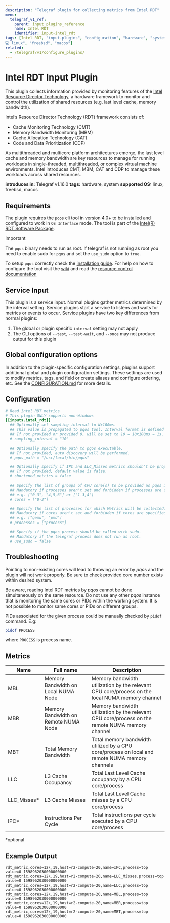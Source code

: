 ```yaml
---
description: "Telegraf plugin for collecting metrics from Intel RDT"
menu:
  telegraf_v1_ref:
    parent: input_plugins_reference
    name: Intel RDT
    identifier: input-intel_rdt
tags: [Intel RDT, "input-plugins", "configuration", "hardware", "system
💻 linux", "freebsd", "macos"]
related:
  - /telegraf/v1/configure_plugins/
---
```


# Intel RDT Input Plugin

This plugin collects information provided by monitoring features of the
[Intel Resource Director Technology](https://www.intel.com/content/www/us/en/architecture-and-technology/resource-director-technology.html), a hardware framework to monitor and
control the utilization of shared resources (e.g. last level cache,
memory bandwidth).

Intel’s Resource Director Technology (RDT) framework consists of:

- Cache Monitoring Technology (CMT)
- Memory Bandwidth Monitoring (MBM)
- Cache Allocation Technology (CAT)
- Code and Data Prioritization (CDP)

As multithreaded and multicore platform architectures emerge, the last level
cache and memory bandwidth are key resources to manage for running workloads in
single-threaded, multithreaded, or complex virtual machine environments. Intel
introduces CMT, MBM, CAT and CDP to manage these workloads across shared
resources.

**introduces in:** Telegraf v1.16.0
**tags:** hardware, system
**supported OS:** linux, freebsd, macos

[rdt]: https://www.intel.com/content/www/us/en/architecture-and-technology/resource-director-technology.html

## Requirements

The plugin requires the `pqos` cli tool in version 4.0+ to be installed and
configured to work in `OS Interface` mode. The tool is part of the
[Intel(R) RDT Software Package](https://github.com/intel/intel-cmt-cat).

> [!IMPORTANT]
> The `pqos` binary needs to run as root. If telegraf is not running as root
> you need to enable sudo for `pqos` and set the `use_sudo` option to `true`.

To setup `pqos` correctly check the [installation guide](https://github.com/intel/intel-cmt-cat/blob/master/INSTALL). For help on
how to configure the tool visit the [wiki](https://github.com/intel/intel-cmt-cat/wiki) and read the
[resource control documentation](https://github.com/intel/intel-cmt-cat/wiki/resctrl)

[cmt_cat]: https://github.com/intel/intel-cmt-cat
[install]: https://github.com/intel/intel-cmt-cat/blob/master/INSTALL
[wiki]: https://github.com/intel/intel-cmt-cat/wiki
[resctl]: https://github.com/intel/intel-cmt-cat/wiki/resctrl

## Service Input <!-- @/docs/includes/service_input.md -->

This plugin is a service input. Normal plugins gather metrics determined by the
interval setting. Service plugins start a service to listens and waits for
metrics or events to occur. Service plugins have two key differences from
normal plugins:

1. The global or plugin specific `interval` setting may not apply
2. The CLI options of `--test`, `--test-wait`, and `--once` may not produce
   output for this plugin

## Global configuration options <!-- @/docs/includes/plugin_config.md -->

In addition to the plugin-specific configuration settings, plugins support
additional global and plugin configuration settings. These settings are used to
modify metrics, tags, and field or create aliases and configure ordering, etc.
See the [CONFIGURATION.md](/telegraf/v1/configuration/#plugins) for more details.

[CONFIGURATION.md]: ../../../docs/CONFIGURATION.md#plugins

## Configuration

```toml @sample.conf
# Read Intel RDT metrics
# This plugin ONLY supports non-Windows
[[inputs.intel_rdt]]
  ## Optionally set sampling interval to Nx100ms.
  ## This value is propagated to pqos tool. Interval format is defined by pqos itself.
  ## If not provided or provided 0, will be set to 10 = 10x100ms = 1s.
  # sampling_interval = "10"

  ## Optionally specify the path to pqos executable.
  ## If not provided, auto discovery will be performed.
  # pqos_path = "/usr/local/bin/pqos"

  ## Optionally specify if IPC and LLC_Misses metrics shouldn't be propagated.
  ## If not provided, default value is false.
  # shortened_metrics = false

  ## Specify the list of groups of CPU core(s) to be provided as pqos input.
  ## Mandatory if processes aren't set and forbidden if processes are specified.
  ## e.g. ["0-3", "4,5,6"] or ["1-3,4"]
  # cores = ["0-3"]

  ## Specify the list of processes for which Metrics will be collected.
  ## Mandatory if cores aren't set and forbidden if cores are specified.
  ## e.g. ["qemu", "pmd"]
  # processes = ["process"]

  ## Specify if the pqos process should be called with sudo.
  ## Mandatory if the telegraf process does not run as root.
  # use_sudo = false
```

## Troubleshooting

Pointing to non-existing cores will lead to throwing an error by _pqos_ and the
plugin will not work properly. Be sure to check provided core number exists
within desired system.

Be aware, reading Intel RDT metrics by _pqos_ cannot be done simultaneously on
the same resource.  Do not use any other _pqos_ instance that is monitoring the
same cores or PIDs within the working system.  It is not possible to monitor
same cores or PIDs on different groups.

PIDs associated for the given process could be manually checked by `pidof`
command. E.g:

```sh
pidof PROCESS
```

where `PROCESS` is process name.

## Metrics

| Name          | Full name                                     | Description |
|---------------|-----------------------------------------------|-------------|
| MBL           | Memory Bandwidth on Local NUMA Node  |     Memory bandwidth utilization by the relevant CPU core/process on the local NUMA memory channel        |
| MBR           | Memory Bandwidth on Remote NUMA Node |     Memory bandwidth utilization by the relevant CPU core/process on the remote NUMA memory channel        |
| MBT           | Total Memory Bandwidth               |     Total memory bandwidth utilized by a CPU core/process on local and remote NUMA memory channels        |
| LLC           | L3 Cache Occupancy                   |     Total Last Level Cache occupancy by a CPU core/process         |
| LLC_Misses*    | L3 Cache Misses                      |    Total Last Level Cache misses by a CPU core/process       |
| IPC*           | Instructions Per Cycle               |     Total instructions per cycle executed by a CPU core/process        |

*optional

## Example Output

```text
rdt_metric,cores=12\,19,host=r2-compute-20,name=IPC,process=top value=0 1598962030000000000
rdt_metric,cores=12\,19,host=r2-compute-20,name=LLC_Misses,process=top value=0 1598962030000000000
rdt_metric,cores=12\,19,host=r2-compute-20,name=LLC,process=top value=0 1598962030000000000
rdt_metric,cores=12\,19,host=r2-compute-20,name=MBL,process=top value=0 1598962030000000000
rdt_metric,cores=12\,19,host=r2-compute-20,name=MBR,process=top value=0 1598962030000000000
rdt_metric,cores=12\,19,host=r2-compute-20,name=MBT,process=top value=0 1598962030000000000
```
